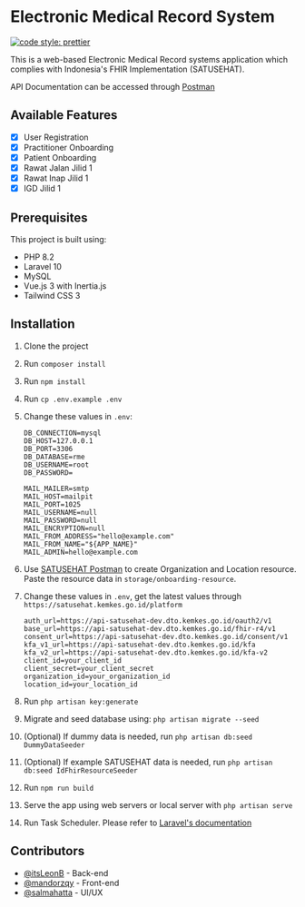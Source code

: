 # Electronic Medical Record System

[![code style: prettier](https://img.shields.io/badge/code_style-prettier-ff69b4.svg?style=flat-square)](https://github.com/prettier/prettier)

This is a web-based Electronic Medical Record systems application which complies with Indonesia's FHIR Implementation (SATUSEHAT).

API Documentation can be accessed through [Postman](https://documenter.getpostman.com/view/29785588/2s9Yynm4LB)

## Available Features

-   [x] User Registration
-   [x] Practitioner Onboarding
-   [x] Patient Onboarding
-   [x] Rawat Jalan Jilid 1
-   [x] Rawat Inap Jilid 1
-   [x] IGD Jilid 1

## Prerequisites

This project is built using:

-   PHP 8.2
-   Laravel 10
-   MySQL
-   Vue.js 3 with Inertia.js
-   Tailwind CSS 3

## Installation

1. Clone the project
2. Run `composer install`
3. Run `npm install`
4. Run `cp .env.example .env`
5. Change these values in `.env`:

    ```
    DB_CONNECTION=mysql
    DB_HOST=127.0.0.1
    DB_PORT=3306
    DB_DATABASE=rme
    DB_USERNAME=root
    DB_PASSWORD=

    MAIL_MAILER=smtp
    MAIL_HOST=mailpit
    MAIL_PORT=1025
    MAIL_USERNAME=null
    MAIL_PASSWORD=null
    MAIL_ENCRYPTION=null
    MAIL_FROM_ADDRESS="hello@example.com"
    MAIL_FROM_NAME="${APP_NAME}"
    MAIL_ADMIN=hello@example.com
    ```

6. Use [SATUSEHAT Postman](https://www.postman.com/satusehat/workspace/satusehat-public/overview) to create Organization and Location resource. Paste the resource data in `storage/onboarding-resource`.

7. Change these values in `.env`, get the latest values through `https://satusehat.kemkes.go.id/platform`
    ```
    auth_url=https://api-satusehat-dev.dto.kemkes.go.id/oauth2/v1
    base_url=https://api-satusehat-dev.dto.kemkes.go.id/fhir-r4/v1
    consent_url=https://api-satusehat-dev.dto.kemkes.go.id/consent/v1
    kfa_v1_url=https://api-satusehat-dev.dto.kemkes.go.id/kfa
    kfa_v2_url=https://api-satusehat-dev.dto.kemkes.go.id/kfa-v2
    client_id=your_client_id
    client_secret=your_client_secret
    organization_id=your_organization_id
    location_id=your_location_id
    ```
8. Run `php artisan key:generate`
9. Migrate and seed database using: `php artisan migrate --seed`
10. (Optional) If dummy data is needed, run `php artisan db:seed DummyDataSeeder`
11. (Optional) If example SATUSEHAT data is needed, run `php artisan db:seed IdFhirResourceSeeder`
12. Run `npm run build`
13. Serve the app using web servers or local server with `php artisan serve`
14. Run Task Scheduler. Please refer to [Laravel's documentation](https://laravel.com/docs/10.x/scheduling#running-the-scheduler)

## Contributors

-   [@itsLeonB](https://github.com/itsLeonB) - Back-end
-   [@mandorzqy](https://github.com/mandorzqy) - Front-end
-   [@salmahatta](https://github.com/salmahatta) - UI/UX
